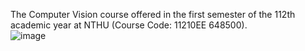 The Computer Vision course offered in the first semester of the 112th academic year at NTHU (Course Code: 11210EE 648500).  
![image](https://github.com/user-attachments/assets/ec6289ff-4a30-4cca-94e9-640cf255b0cd )

